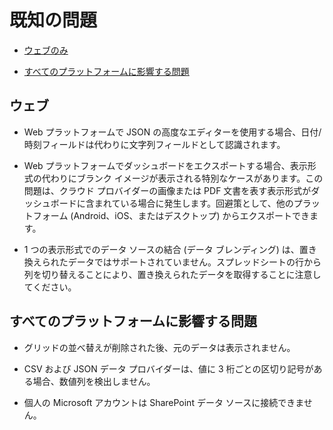 # 既知の問題

  - [ウェブのみ](#web)

  - [すべてのプラットフォームに影響する問題](#issues-all-platforms)

<a name='web'></a>
## ウェブ

  - Web プラットフォームで JSON の高度なエディターを使用する場合、日付/時刻フィールドは代わりに文字列フィールドとして認識されます。

  - Web プラットフォームでダッシュボードをエクスポートする場合、表示形式の代わりにブランク イメージが表示される特別なケースがあります。この問題は、クラウド プロバイダーの画像または PDF 文書を表す表示形式がダッシュボードに含まれている場合に発生します。回避策として、他のプラットフォーム (Android、iOS、またはデスクトップ) からエクスポートできます。

  - 1 つの表示形式でのデータ ソースの結合 (データ ブレンディング) は、置き換えられたデータではサポートされていません。スプレッドシートの行から列を切り替えることにより、置き換えられたデータを取得することに注意してください。

<a name='issues-all-platforms'></a>
## すべてのプラットフォームに影響する問題

- グリッドの並べ替えが削除された後、元のデータは表示されません。

- CSV および JSON データ プロバイダーは、値に 3 桁ごとの区切り記号がある場合、数値列を検出しません。

- 個人の Microsoft アカウントは SharePoint データ ソースに接続できません。